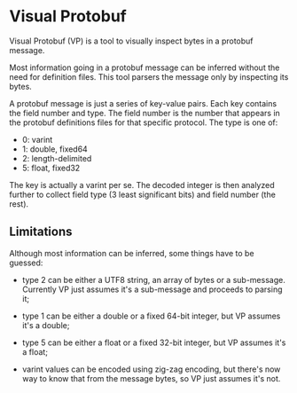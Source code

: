 
# Visual Protobuf

Visual Protobuf (VP) is a tool to visually inspect bytes in a protobuf message.

Most information going in a protobuf message can be inferred without the need for definition files. This tool parsers the message only by inspecting its bytes.

A protobuf message is just a series of key-value pairs. Each key contains the field number and type. The field number is the number that appears in the protobuf definitions files for that specific protocol. The type is one of:

* 0: varint
* 1: double, fixed64
* 2: length-delimited
* 5: float, fixed32

The key is actually a varint per se. The decoded integer is then analyzed further to collect field type (3 least significant bits) and field number (the rest).

## Limitations

Although most information can be inferred, some things have to be guessed:

* type 2 can be either a UTF8 string, an array of bytes or a sub-message. Currently VP just assumes it's a sub-message and proceeds to parsing it;

* type 1 can be either a double or a fixed 64-bit integer, but VP assumes it's a double;

* type 5 can be either a float or a fixed 32-bit integer, but VP assumes it's a float;

* varint values can be encoded using zig-zag encoding, but there's now way to know that from the message bytes, so VP just assumes it's not.
